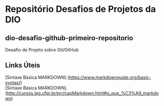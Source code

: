 # Repositório Desafios de Projetos da DIO

## dio-desafio-github-primeiro-repositorio

Desafio de Projeto sobre Git/GitHub

## Links Úteis
[Sintaxe Básica MARKDOWN].(https://www.markdownguide.org/basic-syntax/)  
[Sintaxe Básica MARKDOWN].(http://cursos.leg.ufpr.br/prr/capMarkdown.html#o_que_%C3%A9_markdown)
